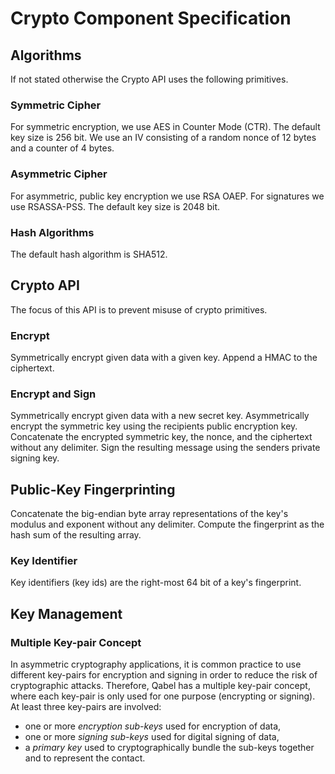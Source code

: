 # Crypto Component Specification

## Algorithms
If not stated otherwise the Crypto API uses the following primitives.

### Symmetric Cipher
For symmetric encryption, we use AES in Counter Mode (CTR).
The default key size is 256 bit.
We use an IV consisting of a random nonce of 12 bytes and a counter of 4 bytes.

### Asymmetric Cipher
For asymmetric, public key encryption we use RSA OAEP.
For signatures we use RSASSA-PSS.
The default key size is 2048 bit.

### Hash Algorithms
The default hash algorithm is SHA512.

## Crypto API
The focus of this API is to prevent misuse of crypto primitives.

### Encrypt
Symmetrically encrypt given data with a given key.
Append a HMAC to the ciphertext.

### Encrypt and Sign
Symmetrically encrypt given data with a new secret key.
Asymmetrically encrypt the symmetric key using the recipients public encryption key.
Concatenate the encrypted symmetric key, the nonce, and the ciphertext without any delimiter.
Sign the resulting message using the senders private signing key.

## Public-Key Fingerprinting
Concatenate the big-endian byte array representations of the key's modulus and exponent without any delimiter.
Compute the fingerprint as the hash sum of the resulting array.

### Key Identifier
Key identifiers (key ids) are the right-most 64 bit of a key's fingerprint.

## Key Management
### Multiple Key-pair Concept
In asymmetric cryptography applications, it is common practice to use different
key-pairs for encryption and signing in order to reduce the risk of cryptographic attacks.
Therefore, Qabel has a multiple key-pair concept, where each key-pair is only used for one
purpose (encrypting or signing).
At least three key-pairs are involved:
* one or more *encryption sub-keys* used for encryption of data,
* one or more *signing sub-keys* used for digital signing of data,
* a *primary key* used to cryptographically bundle the sub-keys together and
  to represent the contact.
